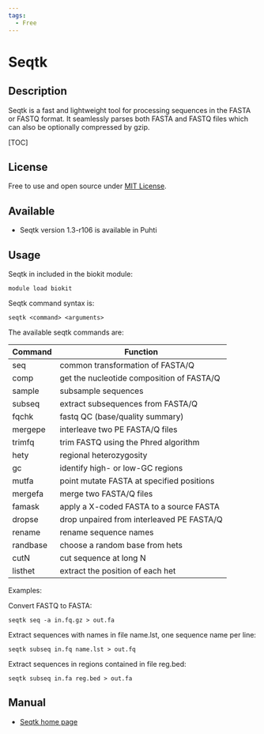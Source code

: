 ```yaml
---
tags:
  - Free
---
```



# Seqtk

## Description

Seqtk is a fast and lightweight tool for processing sequences in the FASTA or FASTQ format. It seamlessly parses both FASTA and FASTQ files which can also be optionally compressed by gzip.

[TOC]

## License

Free to use and open source under [MIT License](https://github.com/lh3/seqtk/blob/master/LICENSE).

## Available

*  Seqtk version 1.3-r106 is available in Puhti

## Usage

Seqtk in included in the biokit module:
```text
module load biokit
```

Seqtk command syntax is:
```text
seqtk <command> <arguments>
```
The available seqtk commands are:

|Command | Function |
|--------|----------------------------------|
|seq     |common transformation of FASTA/Q |
|comp    |get the nucleotide composition of FASTA/Q |
|sample  |subsample sequences |
|subseq  |extract subsequences from FASTA/Q  |
|fqchk   |fastq QC (base/quality summary)  |
|mergepe |interleave two PE FASTA/Q files |
|trimfq  |trim FASTQ using the Phred algorithm |
|hety    |regional heterozygosity |
|gc      |identify high- or low-GC regions |
|mutfa   |point mutate FASTA at specified positions |
|mergefa |merge two FASTA/Q files |
|famask  |apply a X-coded FASTA to a source FASTA |
|dropse  |drop unpaired from interleaved PE FASTA/Q |
|rename  |rename sequence names |
|randbase|choose a random base from hets |
|cutN    |cut sequence at long N |
|listhet |extract the position of each het |

Examples:

Convert FASTQ to FASTA:
```text
seqtk seq -a in.fq.gz > out.fa
```
Extract sequences with names in file name.lst, one sequence name per line:
```text
seqtk subseq in.fq name.lst > out.fq
```
Extract sequences in regions contained in file reg.bed:
```text
seqtk subseq in.fa reg.bed > out.fa
```

## Manual

*   [Seqtk home page](https://github.com/lh3/seqtk)



